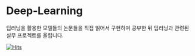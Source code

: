 # Deep-Learning
딥러닝을 활용한 모델들의 논문들을 직접 읽어서 구현하며 공부한 뒤 딥러닝과 관련된 실무 프로젝트를 올립니다.

[![Hits](https://hits.seeyoufarm.com/api/count/incr/badge.svg?url=https%3A%2F%2Fgithub.com%2FPreFKim%2FDeep-Learning&count_bg=%2379C83D&title_bg=%23555555&icon=&icon_color=%23E7E7E7&title=hits&edge_flat=false)](https://hits.seeyoufarm.com)
